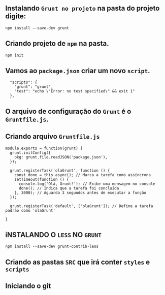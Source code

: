 ## Instalando `Grunt no projeto` na pasta do projeto digite:

```
npm install –-save-dev grunt
```

## Criando projeto de `npm` na pasta.

```
npm init
```

## Vamos ao `package.json` criar um novo `script`.

```
  "scripts": {
    "grunt": "grunt",
    "test": "echo \"Error: no test specified\" && exit 1"
  },
```

## O arquivo de configuração do `Grunt` é o `Gruntfile.js`.

## Criando arquivo `Gruntfile.js`

```
module.exports = function(grunt) {
  grunt.initConfig({
    pkg: grunt.file.readJSON('package.json'),
  });

  grunt.registerTask('olaGrunt', function () {
    const done = this.async(); // Marca a tarefa como assíncrona
    setTimeout(function () {
      console.log('Olá, Grunt!'); // Exibe uma mensagem no console
      done(); // Indica que a tarefa foi concluída
    }, 3000); // Aguarda 3 segundos antes de executar a função
  });

  grunt.registerTask('default', ['olaGrunt']); // Define a tarefa padrão como 'olaGrunt'

}
```

## iNSTALANDO O `LESS` NO `GRUNT`

```
npm install --save-dev grunt-contrib-less
```
## Criando as pastas ```SRC``` que irá conter ```styles``` e ```scripts```

## Iniciando o git

